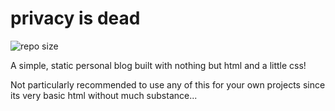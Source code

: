 # privacy is dead

![repo size](https://img.shields.io/github/repo-size/th3b3s/privacyisdead)

A simple, static personal blog built with nothing but html and a little css!

Not particularly recommended to use any of this for your own projects since its very basic html without much substance...
